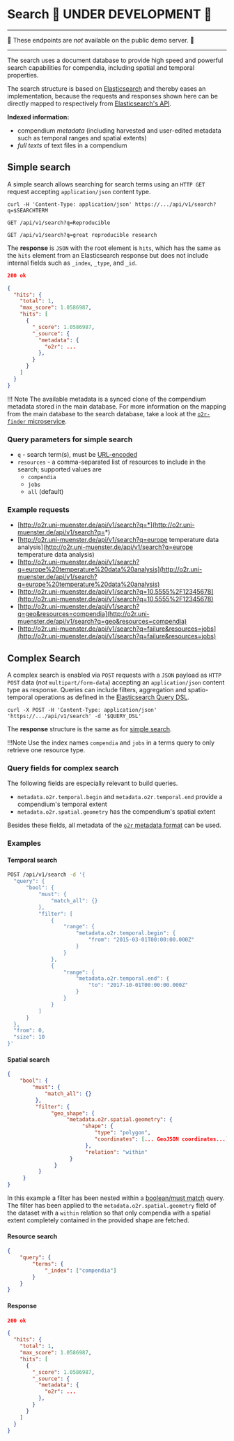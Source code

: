 # Search 🚧 UNDER DEVELOPMENT 🚧

------

🚧 These endpoints are _not_ available on the public demo server. 🚧

------

The search uses a document database to provide high speed and powerful search capabilities for compendia, including spatial and temporal properties.

The search structure is based on [Elasticsearch](https://www.elastic.co/) and thereby eases an implementation, because the requests and responses shown here can be directly mapped to respectively from [Elasticsearch's API](https://www.elastic.co/guide/en/elasticsearch/reference/current/search.html).

**Indexed information:**

- compendium _metadata_ (including harvested and user-edited metadata such as temporal ranges and spatial extents)
- _full texts_ of text files in a compendium

## Simple search

A simple search allows searching for search terms using an `HTTP GET` request accepting `application/json` content type.

`curl -H 'Content-Type: application/json' https://.../api/v1/search?q=$SEARCHTERM`

`GET /api/v1/search?q=Reproducible`

`GET /api/v1/search?q=great reproducible research`

The **response** is `JSON` with the root element is `hits`, which has the same as the `hits` element from an Elasticsearch response but does not include internal fields such as `_index`, `_type`, and `_id`.

```json
200 ok

{
  "hits": {
    "total": 1,
    "max_score": 1.0586987,
    "hits": [
      {
        "_score": 1.0586987,
        "_source": {
          "metadata": {
            "o2r": ...
          },
        }
      }
    ]
  }
}
```

!!! Note
    The available metadata is a synced clone of the compendium metadata stored in the main database.
    For more information on the mapping from the main database to the search database, take a look at the [`o2r-finder` microservice](https://github.com/o2r-project/o2r-finder).

### Query parameters for simple search

- `q` - search term(s), must be [URL-encoded](https://en.wikipedia.org/wiki/Percent-encoding)
- `resources` - a comma-separated list of resources to include in the search; supported values are
  - `compendia`
  - `jobs`
  - `all` (default)

### Example requests

- [http://o2r.uni-muenster.de/api/v1/search?q=*](http://o2r.uni-muenster.de/api/v1/search?q=*)
- [http://o2r.uni-muenster.de/api/v1/search?q=europe temperature data analysis](http://o2r.uni-muenster.de/api/v1/search?q=europe temperature data analysis)
- [http://o2r.uni-muenster.de/api/v1/search?q=europe%20temperature%20data%20analysis](http://o2r.uni-muenster.de/api/v1/search?q=europe%20temperature%20data%20analysis)
- [http://o2r.uni-muenster.de/api/v1/search?q=10.5555%2F12345678](http://o2r.uni-muenster.de/api/v1/search?q=10.5555%2F12345678)
- [http://o2r.uni-muenster.de/api/v1/search?q=geo&resources=compendia](http://o2r.uni-muenster.de/api/v1/search?q=geo&resources=compendia)
- [http://o2r.uni-muenster.de/api/v1/search?q=failure&resources=jobs](http://o2r.uni-muenster.de/api/v1/search?q=failure&resources=jobs)

## Complex Search

A complex search is enabled via `POST` requests with a `JSON` payload as `HTTP POST` data (_not_ `multipart/form-data`) accepting an `application/json` content type as response.
Queries can include filters, aggregation and spatio-temporal operations as defined in the [Elasticsearch Query DSL](https://www.elastic.co/guide/en/elasticsearch/reference/current/query-dsl.html).

`curl -X POST -H 'Content-Type: application/json' 'https://.../api/v1/search' -d '$QUERY_DSL'`

The **response** structure is the same as for [simple search](#simple-search).

!!!Note
    Use the index names `compendia` and `jobs` in a terms query to only retrieve one resource type.

### Query fields  for complex search

The following fields are especially relevant to build queries.

- `metadata.o2r.temporal.begin` and `metadata.o2r.temporal.end` provide a compendium's temporal extent
- `metadata.o2r.spatial.geometry` has the compendium's spatial extent

Besides these fields, all metadata of the [`o2r` metadata format](compendium/metadata.md#metadata-formats) can be used.

### Examples

#### Temporal search

```bash
POST /api/v1/search -d '{
  "query": {
      "bool": {
          "must": {
              "match_all": {}
          },
          "filter": [
              {
                  "range": {
                      "metadata.o2r.temporal.begin": {
                          "from": "2015-03-01T00:00:00.000Z"
                      }
                  }
              },
              {
                  "range": {
                      "metadata.o2r.temporal.end": {
                          "to": "2017-10-01T00:00:00.000Z"
                      }
                  }
              }
          ]
      }
  },
  "from": 0,
  "size": 10
}'
```

#### Spatial search

```json
{
    "bool": {
        "must": {
            "match_all": {}
         },
         "filter": {
              "geo_shape": {
                   "metadata.o2r.spatial.geometry": {
                        "shape": {
                            "type": "polygon",
                            "coordinates": [... GeoJSON coordinates...]
                         },
                         "relation": "within"
                    }
               }
          }
     }
}
```

In this example a filter has been nested within a [boolean/must match](https://www.elastic.co/guide/en/elasticsearch/reference/current/query-dsl-bool-query.html) query.
The filter has been applied to the `metadata.o2r.spatial.geometry` field of the dataset with a `within` relation so that only compendia with a spatial extent completely contained in the provided shape are fetched.

#### Resource search

```json
{
    "query": {
        "terms": {
            "_index": ["compendia"]
        }
    }
}
```

#### Response

```json
200 ok

{
  "hits": {
    "total": 1,
    "max_score": 1.0586987,
    "hits": [
      {
        "_score": 1.0586987,
        "_source": {
          "metadata": {
            "o2r": ...
          },
        }
      }
    ]
  }
}
```

